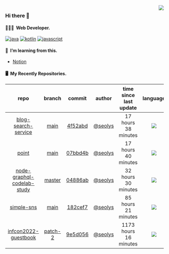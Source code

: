 <img align="right" src="https://github-readme-stats.vercel.app/api?username=seolys&show_icons=true&hide_title=true" />

### Hi there 👋

#### 🧑🏻‍💻&nbsp;&nbsp;Web Developer.


[![java](http://img.shields.io/badge/-java-black?style=flat-square&logo=)](#)
[![kotlin](http://img.shields.io/badge/-kotlin-gray?style=flat-square&logo=)](#)
[![javascript](http://img.shields.io/badge/-javascript-darkgray?style=flat-square&logo=)](#)

<!--
**seolys/seolys** is a ✨ _special_ ✨ repository because its `README.md` (this file) appears on your GitHub profile.

Here are some ideas to get you started:

- 🔭 I’m currently working on ...
- 🌱 I’m currently learning ...
- 👯 I’m looking to collaborate on ...
- 🤔 I’m looking for help with ...
- 💬 Ask me about ...
- 📫 How to reach me: ...
- 😄 Pronouns: ...
- ⚡ Fun fact: ...
-->

#### 🌱&nbsp;&nbsp;I’m learning from this.
- [Notion](https://seolnavy.notion.site/Home-f9b0154d1c6d4b6ba008ef6e4f65e709)
<!--
- [inflearn](https://github.com/seolys/TIL/blob/master/inflearn/inflearn.md)
- [book](https://github.com/seolys/TIL/blob/master/book/book.md)
- [youtube](https://github.com/seolys/TIL/blob/master/youtube/youtube.md)
-->
#### 🖥&nbsp;&nbsp;My Recently Repositories.

| repo | branch | commit | author | time since last update | language |
|:---:|:---:|:---:|:---:|:---:|:---:|
| [blog-search-service](https://github.com/seolnavy-code/blog-search-service) | [main](https://github.com/seolnavy-code/blog-search-service/tree/main) |[4f52abd](https://github.com/seolnavy-code/blog-search-service/commit/4f52abd44050eb3ab66d5c1df8fefe2da0dea749) | [@seolys](https://github.com/seolys) |17 hours 38 minutes | ![](https://img.shields.io/badge/language-Java-default.svg?style=flat-square)|
| [point](https://github.com/seolys/point) | [main](https://github.com/seolys/point/tree/main) |[07bbd4b](https://github.com/seolys/point/commit/07bbd4bce52d4b595ce67ef989be3d0ca5cea9aa) | [@seolys](https://github.com/seolys) |17 hours 40 minutes | ![](https://img.shields.io/badge/language-HTML-default.svg?style=flat-square)|
| [node-graphql-codelab-study](https://github.com/seolys/node-graphql-codelab-study) | [master](https://github.com/seolys/node-graphql-codelab-study/tree/master) |[04886ab](https://github.com/seolys/node-graphql-codelab-study/commit/04886ab9c7bc44e1dee36c391140423ae0c9adb3) | [@seolys](https://github.com/seolys) |32 hours 30 minutes | ![](https://img.shields.io/badge/language-JavaScript-default.svg?style=flat-square)|
| [simple-sns](https://github.com/seolys/simple-sns) | [main](https://github.com/seolys/simple-sns/tree/main) |[182cef7](https://github.com/seolys/simple-sns/commit/182cef778e4d99c94862cfb809a05aa7abeab12c) | [@seolys](https://github.com/seolys) |85 hours 21 minutes | ![](https://img.shields.io/badge/language-JavaScript-default.svg?style=flat-square)|
| [infcon2022-guestbook](https://github.com/seolys/infcon2022-guestbook) | [patch-2](https://github.com/seolys/infcon2022-guestbook/tree/patch-2) |[9e5d056](https://github.com/seolys/infcon2022-guestbook/commit/9e5d05661337a22c87b40b31dbbb6166a0b20bfb) | [@seolys](https://github.com/seolys) |1173 hours 16 minutes | ![](https://img.shields.io/badge/language-SCSS-default.svg?style=flat-square)|


<!--
[![Tech Blog Badge](http://img.shields.io/badge/-Tech%20blog-black?style=flat-square&logo=github&link=https://zzsza.github.io/)](https://zzsza.github.io/) 
[![Linkedin Badge](https://img.shields.io/badge/-LinkedIn-blue?style=flat-square&logo=Linkedin&logoColor=white&link=https://www.linkedin.com/in/seong-yun-byeon-8183a8113/)](https://www.linkedin.com/in/seong-yun-byeon-8183a8113/) 
[![Youtube Badge](https://img.shields.io/badge/Youtube-ff0000?style=flat-square&logo=youtube&link=https://www.youtube.com/c/kyleschool)](https://www.youtube.com/c/kyleschool) 
[![Facebook Badge](https://img.shields.io/badge/-Facebook-1877f2?style=flat-square&logo=facebook&logoColor=white&link=https://www.facebook.com/zzsza)](https://www.facebook.com/zzsza) 
[![Instagram Badge](https://img.shields.io/badge/-Instagram-dd2a7b?style=flat-square&logo=instagram&logoColor=white&link=https://www.instagram.com/data.scientist/)](https://www.instagram.com/data.scientist/) 
[![Gmail Badge](https://img.shields.io/badge/-Gmail-d14836?style=flat-square&logo=Gmail&logoColor=white&link=mailto:snugyun01@gmail.com)](mailto:snugyun01@gmail.com)
-->
